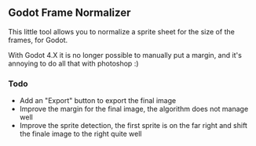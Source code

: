 ## Godot Frame Normalizer

This little tool allows you to normalize a sprite sheet for the size of the frames, for Godot.

With Godot 4.X it is no longer possible to manually put a margin, and it's annoying to do all that with photoshop :)

### Todo
- Add an "Export" button to export the final image
- Improve the margin for the final image, the algorithm does not manage well
- Improve the sprite detection, the first sprite is on the far right and shift the finale image to the right quite well